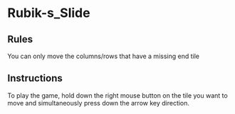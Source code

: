 # Rubik-s_Slide

## Rules
You can only move the columns/rows that have a missing end tile

## Instructions
To play the game, hold down the right mouse button on the tile you want to move and simultaneously press down the arrow key direction.
